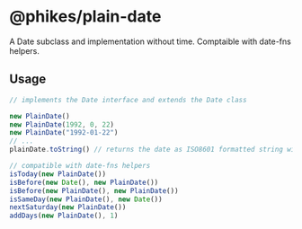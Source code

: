 # @phikes/plain-date

A Date subclass and implementation without time. Comptaible with date-fns helpers.

## Usage

```typescript
// implements the Date interface and extends the Date class

new PlainDate()
new PlainDate(1992, 0, 22)
new PlainDate("1992-01-22")
// ...
plainDate.toString() // returns the date as ISO8601 formatted string without timestamp

// compatible with date-fns helpers
isToday(new PlainDate())
isBefore(new Date(), new PlainDate())
isBefore(new PlainDate(), new PlainDate())
isSameDay(new PlainDate(), new Date())
nextSaturday(new PlainDate())
addDays(new PlainDate(), 1)
```
